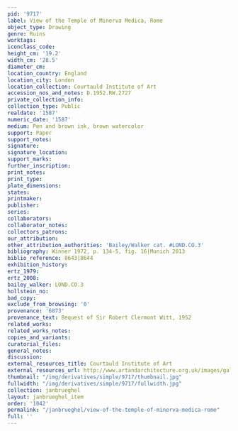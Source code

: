 ```yaml
---
pid: '9717'
label: View of the Temple of Minerva Medica, Rome
object_type: Drawing
genre: Ruins
worktags:
iconclass_code:
height_cm: '19.2'
width_cm: '28.5'
diameter_cm:
location_country: England
location_city: London
location_collection: Courtauld Institute of Art
accession_nos_and_notes: D.1952.RW.2727
private_collection_info:
collection_type: Public
realdate: '1587'
numeric_date: '1587'
medium: Pen and brown ink, brown watercolor
support: Paper
support_notes:
signature:
signature_location:
support_marks:
further_inscription:
print_notes:
print_type:
plate_dimensions:
states:
printmaker:
publisher:
series:
collaborators:
collaborator_notes:
collectors_patrons:
our_attribution:
other_attribution_authorities: 'Bailey/Walker cat. #LOND.CO.3'
bibliography: Winner 1972, p. 134-5, fig. 16|Munich 2013
biblio_reference: 8643|8644
exhibition_history:
ertz_1979:
ertz_2008:
bailey_walker: LOND.CO.3
hollstein_no:
bad_copy:
exclude_from_browsing: '0'
provenance: '6873'
provenance_text: Bequest of Sir Robert Clermont Witt, 1952
related_works:
related_works_notes:
copies_and_variants:
curatorial_files:
general_notes:
discussion:
external_resources_title: Courtauld Institute of Art
external_resources_url: http://www.artandarchitecture.org.uk/images/gallery/327192e8.html
thumbnail: "/img/derivatives/simple/9717/thumbnail.jpg"
fullwidth: "/img/derivatives/simple/9717/fullwidth.jpg"
collection: janbrueghel
layout: janbrueghel_item
order: '1042'
permalink: "/janbrueghel/view-of-the-temple-of-minerva-medica-rome"
full: ''
---
```

